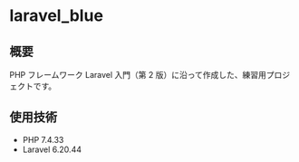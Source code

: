 # laravel_blue

## 概要

PHP フレームワーク Laravel 入門（第 2 版）に沿って作成した、練習用プロジェクトです。

## 使用技術

-   PHP 7.4.33
-   Laravel 6.20.44
